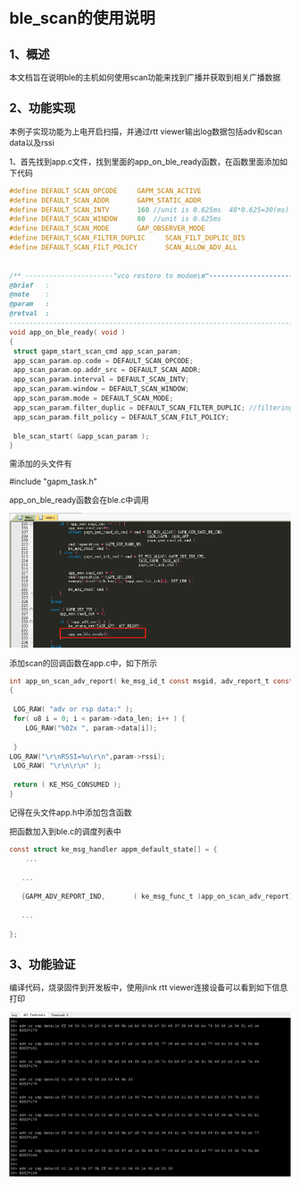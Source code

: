 # ble_scan的使用说明

## 1、概述

本文档旨在说明ble的主机如何使用scan功能来找到广播并获取到相关广播数据



## 2、功能实现

本例子实现功能为上电开启扫描，并通过rtt viewer输出log数据包括adv和scan data以及rssi

1、首先找到app.c文件，找到里面的app_on_ble_ready函数，在函数里面添加如下代码

```c
#define DEFAULT_SCAN_OPCODE     GAPM_SCAN_ACTIVE
#define DEFAULT_SCAN_ADDR       GAPM_STATIC_ADDR
#define DEFAULT_SCAN_INTV       160 //unit is 0.625ms  48*0.625=30(ms)
#define DEFAULT_SCAN_WINDOW     80  //unit is 0.625ms
#define DEFAULT_SCAN_MODE       GAP_OBSERVER_MODE
#define DEFAULT_SCAN_FILTER_DUPLIC     SCAN_FILT_DUPLIC_DIS
#define DEFAULT_SCAN_FILT_POLICY       SCAN_ALLOW_ADV_ALL


/** ----------------------"vco restore to modem\n"-----------------------------------------------------
@brief   :
@note    :
@param   :
@retval  :
-----------------------------------------------------------------------------*/
void app_on_ble_ready( void )
{
 struct gapm_start_scan_cmd app_scan_param;
 app_scan_param.op.code = DEFAULT_SCAN_OPCODE;
 app_scan_param.op.addr_src = DEFAULT_SCAN_ADDR;
 app_scan_param.interval = DEFAULT_SCAN_INTV;
 app_scan_param.window = DEFAULT_SCAN_WINDOW;
 app_scan_param.mode = DEFAULT_SCAN_MODE;
 app_scan_param.filter_duplic = DEFAULT_SCAN_FILTER_DUPLIC; //filtering rule
 app_scan_param.filt_policy = DEFAULT_SCAN_FILT_POLICY;

 ble_scan_start( &app_scan_param );
}
```

需添加的头文件有

#include "gapm_task.h"



app_on_ble_ready函数会在ble.c中调用

![image-20210303171519911](image-20210303171519911.png) 



添加scan的回调函数在app.c中，如下所示

```c
int app_on_scan_adv_report( ke_msg_id_t const msgid, adv_report_t const * param, ke_task_id_t const dest_id, ke_task_id_t const src_id )
{

 LOG_RAW( "adv or rsp data:" );
 for( u8 i = 0; i < param->data_len; i++ ) {
	LOG_RAW("%02x ", param->data[i]);

 }
LOG_RAW("\r\nRSSI=%u\r\n",param->rssi);
 LOG_RAW( "\r\n\r\n" );

 return ( KE_MSG_CONSUMED );
}
```

记得在头文件app.h中添加包含函数



把函数加入到ble.c的调度列表中

```c
const struct ke_msg_handler appm_default_state[] = {
    ...

​	...

​	{GAPM_ADV_REPORT_IND,       ( ke_msg_func_t )app_on_scan_adv_report},

​	...

};
```



## 3、功能验证

编译代码，烧录固件到开发板中，使用jlink rtt viewer连接设备可以看到如下信息打印



![image-20210303192604019](image-20210303192604019.png) 

